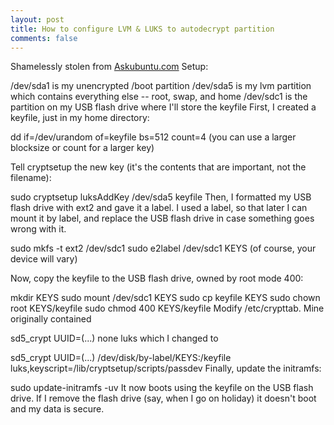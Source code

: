 ```yaml
---
layout: post
title: How to configure LVM & LUKS to autodecrypt partition
comments: false
---
```


Shamelessly stolen from <a href="https://askubuntu.com/questions/59487/how-to-configure-lvm-luks-to-autodecrypt-partition">Askubuntu.com</a>
Setup:

/dev/sda1 is my unencrypted /boot partition
/dev/sda5 is my lvm partition which contains everything else -- root, swap, and home
/dev/sdc1 is the partition on my USB flash drive where I'll store the keyfile
First, I created a keyfile, just in my home directory:

dd if=/dev/urandom of=keyfile bs=512 count=4
(you can use a larger blocksize or count for a larger key)

Tell cryptsetup the new key (it's the contents that are important, not the filename):

sudo cryptsetup luksAddKey /dev/sda5 keyfile
Then, I formatted my USB flash drive with ext2 and gave it a label. I used a label, so that later I can mount it by label, and replace the USB flash drive in case something goes wrong with it.

sudo mkfs -t ext2 /dev/sdc1
sudo e2label /dev/sdc1 KEYS
(of course, your device will vary)

Now, copy the keyfile to the USB flash drive, owned by root mode 400:

mkdir KEYS
sudo mount /dev/sdc1 KEYS
sudo cp keyfile KEYS
sudo chown root KEYS/keyfile
sudo chmod 400 KEYS/keyfile
Modify /etc/crypttab. Mine originally contained

sd5_crypt UUID=(...) none luks
which I changed to

sd5_crypt UUID=(...) /dev/disk/by-label/KEYS:/keyfile luks,keyscript=/lib/cryptsetup/scripts/passdev
Finally, update the initramfs:

sudo update-initramfs -uv
It now boots using the keyfile on the USB flash drive. If I remove the flash drive (say, when I go on holiday) it doesn't boot and my data is secure.

